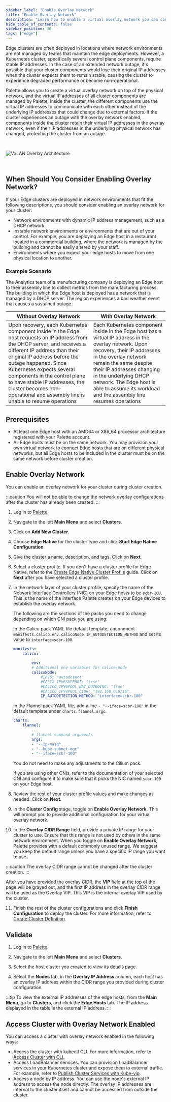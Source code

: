 ```yaml
---
sidebar_label: "Enable Overlay Network"
title: "Enable Overlay Network"
description: "Learn how to enable a virtual overlay network you can control on top of an often unpredictable physical network."
hide_table_of_contents: false
sidebar_position: 30
tags: ["edge"]
---
```


Edge clusters are often deployed in locations where network environments are not managed by teams that maintain the edge deployments. However, a Kubernetes cluster, specifically several control plane components, require stable IP addresses. In the case of an extended network outage, it's possible that your cluster components would lose their original IP addresses when the cluster expects them to remain stable, causing the cluster to experience degraded performance or become non-operational.

Palette allows you to create a virtual overlay network on top of the physical network, and the virtual IP addresses of all cluster components are managed by Palette. Inside the cluster, the different components use the virtual IP addresses to communicate with each other instead of the underlying IP addresses that could change due to external factors. If the cluster experiences an outage with the overlay network enabled, components inside the cluster retain their virtual IP addresses in the overlay network, even if their IP addresses in the underlying physical network has changed, protecting the cluster from an outage. 

<br />

![VxLAN Overlay Architecture](/clusters_edge_site-installation_vxlan-overlay_architecture.png)

<br />

## When Should You Consider Enabling Overlay Network?
If your Edge clusters are deployed in network environments that fit the following descriptions, you should consider enabling an overlay network for your cluster:

- Network environments with dynamic IP address management, such as a DHCP network.
- Instable network environments or environments that are out of your control. For example, you are deploying an Edge host in a restaurant located in a commercial building, where the network is managed by the building and cannot be easily altered by your staff. 
- Environments where you expect your edge hosts to move from one physical location to another. 

### Example Scenario

The Analytics team of a manufacturing company is deploying an Edge host to their assembly line to collect metrics from the manufacturing process. The building in which the Edge host is deployed has a network that is managed by a DHCP server. The region experiences a bad weather event that causes a sustained outage. 

|Without Overlay Network |With Overlay Network|
|---------------------|-----------------------|
| Upon recovery, each Kubernetes component inside in the Edge host requests an IP address from the DHCP server, and receives a different IP address than their original IP address before the outage happened. Since Kubernetes expects several components in the control plane to have stable IP addresses, the cluster becomes non-operational and assembly line is unable to resume operations | Each Kubernetes component inside in the Edge host has a virtual IP address in the overlay network. Upon recovery, their IP addresses in the overlay network remain the same despite their IP addresses changing in the underlying DHCP network. The Edge host is able to assume its workload and the assembly line resumes operations | 

## Prerequisites

* At least one Edge host with an AMD64 or X86_64 processor architecture registered with your Palette account.
* All Edge hosts must be on the same network. You may provision your own virtual network to connect Edge hosts that are on different physical networks, but all Edge hosts to be included in the cluster must be on the same network before cluster creation.

## Enable Overlay Network

You can enable an overlay network for your cluster during cluster creation. 

:::caution
You will not be able to change the network overlay configurations after the cluster has already been created.
:::

1. Log in to [Palette](https://console.spectrocloud.com).

2. Navigate to the left **Main Menu** and select **Clusters**.

3. Click on **Add New Cluster**.

4. Choose **Edge Native** for the cluster type and click **Start Edge Native Configuration**.

5. Give the cluster a name, description, and tags. Click on **Next**.

6. Select a cluster profile. If you don't have a cluster profile for Edge Native, refer to the [Create Edge Native Cluster Profile](../site-deployment/model-profile.md) guide. Click on **Next** after you have selected a cluster profile.

7. In the network layer of your cluster profile, specify the name of the Network Interface Controllers (NIC) on your Edge hosts to be `scbr-100`. This is the name of the interface Palette creates on your Edge devices to establish the overlay network.

    The following are the sections of the packs you need to change depending on which CNI pack you are using:

    <Tabs>
    <TabItem value="calico" label="Calico">
    
    In the Calico pack YAML file default template, uncomment `manifests.calico.env.calicoNode.IP_AUTODETECTION_METHOD` and set its value to `interface=scbr-100`. 
    ```yaml {11}
    manifests:
        calico:
            ...
            env:
            # Additional env variables for calico-node
            calicoNode:
                #IPV6: "autodetect"
                #FELIX_IPV6SUPPORT: "true"
                #CALICO_IPV6POOL_NAT_OUTGOING: "true"
                #CALICO_IPV4POOL_CIDR: "192.168.0.0/16"
                IP_AUTODETECTION_METHOD: "interface=scbr-100"
    ```
    </TabItem>
    <TabItem value="flannel" label="Flannel">

    In the Flannel pack YAML file, add a line `- "--iface=scbr-100"` in the default template under `charts.flannel.args`. 

    ```yaml {8}
    charts:
        flannel:
            ...
            # flannel command arguments
            args:
            - "--ip-masq"
            - "--kube-subnet-mgr"
            - "--iface=scbr-100"
    ```
    </TabItem>
    <TabItem value="cilium" label="Cilium">
    You do not need to make any adjustments to the Cilium pack.
    </TabItem>
    <TabItem value="other" label="Other">
    
    If you are using other CNIs, refer to the documentation of your selected CNI and configure it to make sure that it picks the  NIC named `scbr-100` on your Edge host.
    </TabItem>
    </Tabs>

8. Review the rest of your cluster profile values and make changes as needed. Click on **Next**.

9. In the **Cluster Config** stage, toggle on **Enable Overlay Network**. This will prompt you to provide additional configuration for your virtual overlay network. 

10. In the **Overlay CIDR Range** field, provide a private IP range for your cluster to use. Ensure that this range is not used by others in the same network environment. When you toggle on **Enable Overlay Network**, Palette provides with a default commonly unused range. We suggest you keep the default range unless you have a specific IP range you want to use. 

   :::caution
   The overlay CIDR range cannot be changed after the cluster creation. 
   :::

   After you have provided the overlay CIDR, the **VIP** field at the top of the page will be grayed out, and the first IP address in the overlay CIDR range will be used as the Overlay VIP. This VIP is the internal overlay VIP used by the cluster.
   
11. Finish the rest of the cluster configurations and click **Finish Configuration** to deploy the cluster. For more information, refer to [Create Cluster Definition](../site-deployment/site-installation/cluster-deployment.md). 

## Validate

1. Log in to [Palette](https://console.spectrocloud.com).

2. Navigate to the left **Main Menu** and select **Clusters**.

3. Select the host cluster you created to view its details page.

4. Select the **Nodes** tab, in the **Overlay IP Address** column, each host has an overlay IP address within the CIDR range you provided during cluster configuration. 

:::tip
To view the external IP addresses of the edge hosts, from the **Main Menu**, go to **Clusters**, and click the **Edge Hosts** tab. The IP address displayed in the table is the external IP address.
:::

## Access Cluster with Overlay Network Enabled

You can access a cluster with overlay network enabled in the following ways:

- Access the cluster with kubectl CLI. For more information, refer to [Access Cluster with CLI](../../cluster-management/palette-webctl.md).
- Access LoadBalancer services. You can provision LoadBalancer services in your Kubernetes cluster and expose them to external traffic. For example, refer to [Publish Cluster Services with Kube-vip](kubevip.md).
- Access a node by IP address. You can use the node's external IP address to access the node directly. The overlay IP addresses are internal to the cluster itself and cannot be accessed from outside the cluster.

